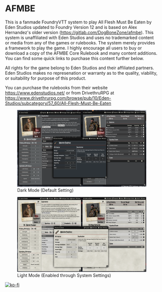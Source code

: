 # AFMBE

This is a fanmade FoundryVTT system to play All Flesh Must Be Eaten by Eden Studios updated to Foundry Version 12 and is based on Alex Hernandez's older version (https://gitlab.com/DogBoneZone/afmbe). This system is unaffiliated with Eden Studios and uses no trademarked content or media from any of the games or rulebooks. The system 
merely provides a framework to play the game. I highly encourage all users to buy or download a copy of the AFMBE Core Rulebook and many content additions. You can find some quick links to purchase this content further below.

All rights for the game belong to Eden Studios and their affiliated partners. Eden Studios makes no represenation or warranty as to the quality, viability, or suitability for purpose of this product.

You can purchase the rulebooks from their website https://www.edenstudios.net/ or from DrivethruRPG at https://www.drivethrurpg.com/browse/pub/10/Eden-Studios/subcategory/57_60/All-Flesh-Must-Be-Eaten

<figure>
    <img src="images/afmbe-dark-mode.png">
    <figcaption>Dark Mode (Default Setting)</figcaption>
</figure>

<figure>
    <img src="images/afmbe-light-mode.png">
    <figcaption>Light Mode (Enabled through System Settings)</figcaption>
</figure>

[![ko-fi](https://ko-fi.com/img/githubbutton_sm.svg)](https://ko-fi.com/B0B15MGC4)